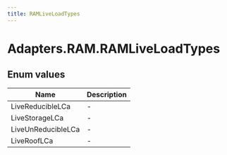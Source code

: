 ```yaml
---
title: RAMLiveLoadTypes
---
```


# Adapters.RAM.RAMLiveLoadTypes



## Enum values

| Name            | Description                                                    |
|-----------------|----------------------------------------------------------------|
| LiveReducibleLCa |  -  |
| LiveStorageLCa |  -  |
| LiveUnReducibleLCa |  -  |
| LiveRoofLCa |  -  |


